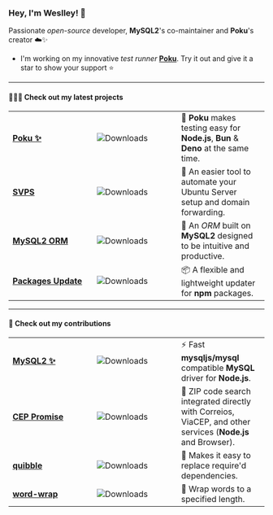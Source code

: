 ### Hey, I'm Weslley! 👋

Passionate _open-source_ developer, **MySQL2**'s co-maintainer and **Poku**'s creator ☁️✨

- I'm working on my innovative _test runner_ [**Poku**](https://github.com/wellwelwel/poku). Try it out and give it a star to show your support ⭐️

---

#### 👨🏻‍💻 Check out my latest projects

<table>
  <tbody>
    <tr>
      <td width="150"><a href="https://github.com/wellwelwel/poku"><b>Poku ✨</b></a></td>
      <td width="150"><img src="https://img.shields.io/npm/dt/poku.svg?style=flat-square&logo=npm&logoColor=white&color=1e90ff" alt="Downloads"></td>
      <td>🐷 <b>Poku</b> makes testing easy for <b>Node.js</b>, <b>Bun</b> & <b>Deno</b> at the same time.</td>
    </tr>
    <tr>
      <td width="150"><a href="https://github.com/wellwelwel/svps"><b>SVPS</b></a></td>
      <td width="150"><img src="https://img.shields.io/npm/dt/svps.svg?style=flat-square&logo=npm&logoColor=white&color=1e90ff" alt="Downloads"></td>
      <td>🚀 An easier tool to automate your Ubuntu Server setup and domain forwarding.</td>
    </tr>
    <tr>
      <td width="150"><a href="https://github.com/wellwelwel/mysql2-orm"><b>MySQL2 ORM</b></a></td>
      <td width="150"><img src="https://img.shields.io/npm/dt/mysql2-orm.svg?style=flat-square&logo=npm&logoColor=white&color=1e90ff" alt="Downloads"></td>
      <td>🎲 An <i>ORM</i> built on <b>MySQL2</b> designed to be intuitive and productive.</td>
    </tr>
    <tr>
      <td width="150"><a href="https://github.com/wellwelwel/packages-update"><b>Packages Update</b></a></td>
      <td width="150"><img src="https://img.shields.io/npm/dt/packages-update.svg?style=flat-square&logo=npm&logoColor=white&color=1e90ff" alt="Downloads"></td>
      <td>📦 A flexible and lightweight updater for <b>npm</b> packages.</td>
    </tr>
  </tbody>
</table>

---

#### 🤝 Check out my contributions

<table>

  <tbody>
    <tr>
      <td width="150"><a href="https://github.com/sidorares/node-mysql2/pulls?q=is:pr+author:wellwelwel+"><b>MySQL2 ✨</b></a></td>
      <td width="150"><img src="https://img.shields.io/npm/dt/mysql2.svg?style=flat-square&logo=npm&logoColor=white&color=6c5ce7" alt="Downloads"></td>
      <td>⚡ Fast <b>mysqljs/mysql</b> compatible <b>MySQL</b> driver for <b>Node.js</b>.</td>
    </tr>
    <tr>
      <td width="150"><a href="https://github.com/BrasilAPI/cep-promise/pulls?q=is:pr+author:wellwelwel+"><b>CEP Promise</b></a></td>
      <td width="150"><img src="https://img.shields.io/npm/dt/cep-promise.svg?style=flat-square&logo=npm&logoColor=white&color=6c5ce7" alt="Downloads"></td>
      <td>📨 ZIP code search integrated directly with Correios, ViaCEP, and other services (<b>Node.js</b> and Browser).</td>
    </tr>
    <tr>
      <td width="150"><a href="https://github.com/testdouble/quibble/pulls?q=is:pr+author:wellwelwel+"><b>quibble</b></a></td>
      <td width="150"><img src="https://img.shields.io/npm/dt/quibble.svg?style=flat-square&logo=npm&logoColor=white&color=6c5ce7" alt="Downloads"></td>
      <td>🔁 Makes it easy to replace require'd dependencies.</td>
    </tr>
    <tr>
      <td width="150"><a href="https://github.com/aashutoshrathi/word-wrap/pulls?q=is:pr+author:wellwelwel+"><b>word-wrap</b></a></td>
      <td width="150"><img src="https://img.shields.io/npm/dt/@aashutoshrathi/word-wrap.svg?style=flat-square&logo=npm&logoColor=white&color=6c5ce7" alt="Downloads"></td>
      <td>📖 Wrap words to a specified length.</td>
    </tr>
  </tbody>
</table>
